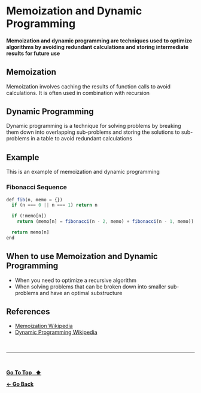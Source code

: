 # Memoization and Dynamic Programming

#### Memoization and dynamic programming are techniques used to optimize algorithms by avoiding redundant calculations and storing intermediate results for future use

## Memoization

Memoization involves caching the results of function calls to avoid calculations. It is often used in combination with recursion

## Dynamic Programming

Dynamic programming is a technique for solving problems by breaking them down into overlapping sub-problems and storing the solutions to sub-problems in a table to avoid redundant calculations

## Example

This is an example of memoization and dynamic programming

### Fibonacci Sequence

```js
def fib(n, memo = {})
  if (n === 0 || n === 1) return n

  if (!memo[n])
    return (memo[n] = fibonacci(n - 2, memo) + fibonacci(n - 1, memo))

  return memo[n]
end
```

## When to use Memoization and Dynamic Programming

- When you need to optimize a recursive algorithm
- When solving problems that can be broken down into smaller sub-problems and have an optimal substructure

## References

- [Memoization Wikipedia](https://en.wikipedia.org/wiki/Memoization)
- [Dynamic Programming Wikipedia](https://en.wikipedia.org/wiki/Dynamic_programming)

&nbsp;

---

&nbsp;

[**Go To Top &nbsp; ⬆️**](#memoization-and-dynamic-programming)

[**← Go Back**](./README.md)

&nbsp;
